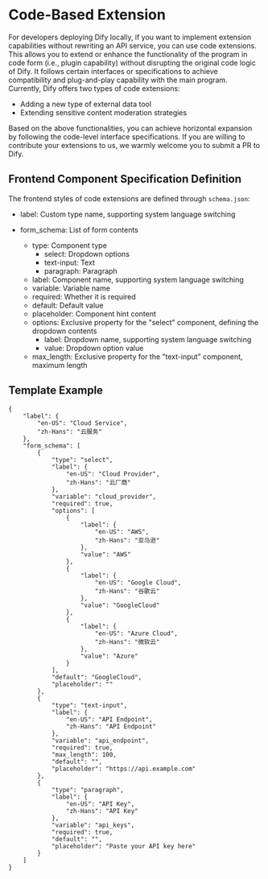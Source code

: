 # Code-Based Extension

For developers deploying Dify locally, if you want to implement extension capabilities without rewriting an API service, you can use code extensions. This allows you to extend or enhance the functionality of the program in code form (i.e., plugin capability) without disrupting the original code logic of Dify. It follows certain interfaces or specifications to achieve compatibility and plug-and-play capability with the main program. Currently, Dify offers two types of code extensions:

- Adding a new type of external data tool
- Extending sensitive content moderation strategies

Based on the above functionalities, you can achieve horizontal expansion by following the code-level interface specifications. If you are willing to contribute your extensions to us, we warmly welcome you to submit a PR to Dify.

## Frontend Component Specification Definition

The frontend styles of code extensions are defined through ```schema.json```:

- label: Custom type name, supporting system language switching
- form_schema: List of form contents

    - type: Component type
        - select: Dropdown options
        - text-input: Text
        - paragraph: Paragraph
    - label: Component name, supporting system language switching
    - variable: Variable name
    - required: Whether it is required
    - default: Default value
    - placeholder: Component hint content
    - options: Exclusive property for the "select" component, defining the dropdown contents
        - label: Dropdown name, supporting system language switching
        - value: Dropdown option value
    - max_length: Exclusive property for the "text-input" component, maximum length

## Template Example

```
{
    "label": {
        "en-US": "Cloud Service",
        "zh-Hans": "云服务"
    },
    "form_schema": [
        {
            "type": "select",
            "label": {
                "en-US": "Cloud Provider",
                "zh-Hans": "云厂商"
            },
            "variable": "cloud_provider",
            "required": true,
            "options": [
                {
                    "label": {
                        "en-US": "AWS",
                        "zh-Hans": "亚马逊"
                    },
                    "value": "AWS"
                },
                {
                    "label": {
                        "en-US": "Google Cloud",
                        "zh-Hans": "谷歌云"
                    },
                    "value": "GoogleCloud"
                },
                {
                    "label": {
                        "en-US": "Azure Cloud",
                        "zh-Hans": "微软云"
                    },
                    "value": "Azure"
                }
            ],
            "default": "GoogleCloud",
            "placeholder": ""
        },
        {
            "type": "text-input",
            "label": {
                "en-US": "API Endpoint",
                "zh-Hans": "API Endpoint"
            },
            "variable": "api_endpoint",
            "required": true,
            "max_length": 100,
            "default": "",
            "placeholder": "https://api.example.com"
        },
        {
            "type": "paragraph",
            "label": {
                "en-US": "API Key",
                "zh-Hans": "API Key"
            },
            "variable": "api_keys",
            "required": true,
            "default": "",
            "placeholder": "Paste your API key here"
        }
    ]
}
```